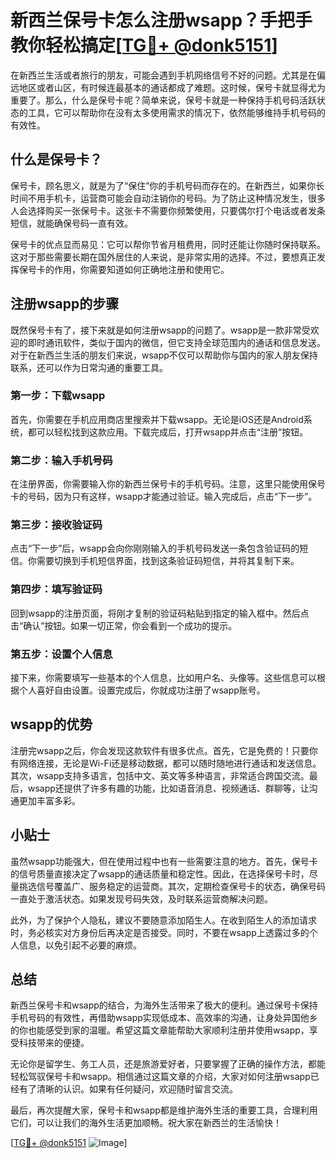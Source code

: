 # 新西兰保号卡怎么注册wsapp？手把手教你轻松搞定[[TG💪+ @donk5151](https://t.me/s/donk5151)]

在新西兰生活或者旅行的朋友，可能会遇到手机网络信号不好的问题。尤其是在偏远地区或者山区，有时候连最基本的通话都成了难题。这时候，保号卡就显得尤为重要了。那么，什么是保号卡呢？简单来说，保号卡就是一种保持手机号码活跃状态的工具，它可以帮助你在没有太多使用需求的情况下，依然能够维持手机号码的有效性。

## 什么是保号卡？

保号卡，顾名思义，就是为了“保住”你的手机号码而存在的。在新西兰，如果你长时间不用手机卡，运营商可能会自动注销你的号码。为了防止这种情况发生，很多人会选择购买一张保号卡。这张卡不需要你频繁使用，只要偶尔打个电话或者发条短信，就能确保号码一直有效。

保号卡的优点显而易见：它可以帮你节省月租费用，同时还能让你随时保持联系。这对于那些需要长期在国外居住的人来说，是非常实用的选择。不过，要想真正发挥保号卡的作用，你需要知道如何正确地注册和使用它。

## 注册wsapp的步骤

既然保号卡有了，接下来就是如何注册wsapp的问题了。wsapp是一款非常受欢迎的即时通讯软件，类似于国内的微信，但它支持全球范围内的通话和信息发送。对于在新西兰生活的朋友们来说，wsapp不仅可以帮助你与国内的家人朋友保持联系，还可以作为日常沟通的重要工具。

### 第一步：下载wsapp

首先，你需要在手机应用商店里搜索并下载wsapp。无论是iOS还是Android系统，都可以轻松找到这款应用。下载完成后，打开wsapp并点击“注册”按钮。

### 第二步：输入手机号码

在注册界面，你需要输入你的新西兰保号卡的手机号码。注意，这里只能使用保号卡的号码，因为只有这样，wsapp才能通过验证。输入完成后，点击“下一步”。

### 第三步：接收验证码

点击“下一步”后，wsapp会向你刚刚输入的手机号码发送一条包含验证码的短信。你需要切换到手机短信界面，找到这条验证码短信，并将其复制下来。

### 第四步：填写验证码

回到wsapp的注册页面，将刚才复制的验证码粘贴到指定的输入框中。然后点击“确认”按钮。如果一切正常，你会看到一个成功的提示。

### 第五步：设置个人信息

接下来，你需要填写一些基本的个人信息，比如用户名、头像等。这些信息可以根据个人喜好自由设置。设置完成后，你就成功注册了wsapp账号。

## wsapp的优势

注册完wsapp之后，你会发现这款软件有很多优点。首先，它是免费的！只要你有网络连接，无论是Wi-Fi还是移动数据，都可以随时随地进行通话和发送信息。其次，wsapp支持多语言，包括中文、英文等多种语言，非常适合跨国交流。最后，wsapp还提供了许多有趣的功能，比如语音消息、视频通话、群聊等，让沟通更加丰富多彩。

## 小贴士

虽然wsapp功能强大，但在使用过程中也有一些需要注意的地方。首先，保号卡的信号质量直接决定了wsapp的通话质量和稳定性。因此，在选择保号卡时，尽量挑选信号覆盖广、服务稳定的运营商。其次，定期检查保号卡的状态，确保号码一直处于激活状态。如果发现号码失效，及时联系运营商解决问题。

此外，为了保护个人隐私，建议不要随意添加陌生人。在收到陌生人的添加请求时，务必核实对方身份后再决定是否接受。同时，不要在wsapp上透露过多的个人信息，以免引起不必要的麻烦。

## 总结

新西兰保号卡和wsapp的结合，为海外生活带来了极大的便利。通过保号卡保持手机号码的有效性，再借助wsapp实现低成本、高效率的沟通，让身处异国他乡的你也能感受到家的温暖。希望这篇文章能帮助大家顺利注册并使用wsapp，享受科技带来的便捷。

无论你是留学生、务工人员，还是旅游爱好者，只要掌握了正确的操作方法，都能轻松驾驭保号卡和wsapp。相信通过这篇文章的介绍，大家对如何注册wsapp已经有了清晰的认识。如果有任何疑问，欢迎随时留言交流。

最后，再次提醒大家，保号卡和wsapp都是维护海外生活的重要工具，合理利用它们，可以让我们的海外生活更加顺畅。祝大家在新西兰的生活愉快！

[[TG💪+ @donk5151](https://t.me/s/donk5151) ![Image](https://i.postimg.cc/rwNCRYN7/Snipaste-2025-04-30-17-27-05.png)]